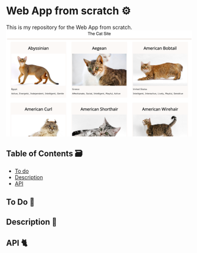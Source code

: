 # Web App from scratch ⚙️

This is my repository for the Web App from scratch.
![Screenshot](week1/public/img/screenshotFrontPage.png)

## Table of Contents 🗃
* [To do](#to-do-)
* [Description](#description-)
* [API](#API)

## To Do 📌


## Description 📝


## API 🐈
